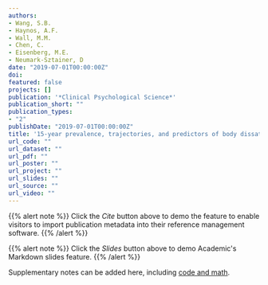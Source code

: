 ```yaml
---
authors:
- Wang, S.B.
- Haynos, A.F.
- Wall, M.M.
- Chen, C.
- Eisenberg, M.E.
- Neumark-Sztainer, D
date: "2019-07-01T00:00:00Z"
doi: 
featured: false
projects: []
publication: '*Clinical Psychological Science*'
publication_short: ""
publication_types:
- "2"
publishDate: "2019-07-01T00:00:00Z"
title: '15-year prevalence, trajectories, and predictors of body dissatisfaction from adolescence to middle adulthood'
url_code: ""
url_dataset: ""
url_pdf: ""
url_poster: ""
url_project: ""
url_slides: ""
url_source: ""
url_video: ""
---
```



{{% alert note %}}
Click the *Cite* button above to demo the feature to enable visitors to import publication metadata into their reference management software.
{{% /alert %}}

{{% alert note %}}
Click the *Slides* button above to demo Academic's Markdown slides feature.
{{% /alert %}}

Supplementary notes can be added here, including [code and math](https://sourcethemes.com/academic/docs/writing-markdown-latex/).
